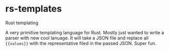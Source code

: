 # rs-templates
Rust templating

A very primitive templating language for Rust. Mostly just wanted to write a parser with new cool lanuage. 
It will take a JSON file and replace all ```{{values}}``` with the representative filed in the passed JSON. 
Super fun.
